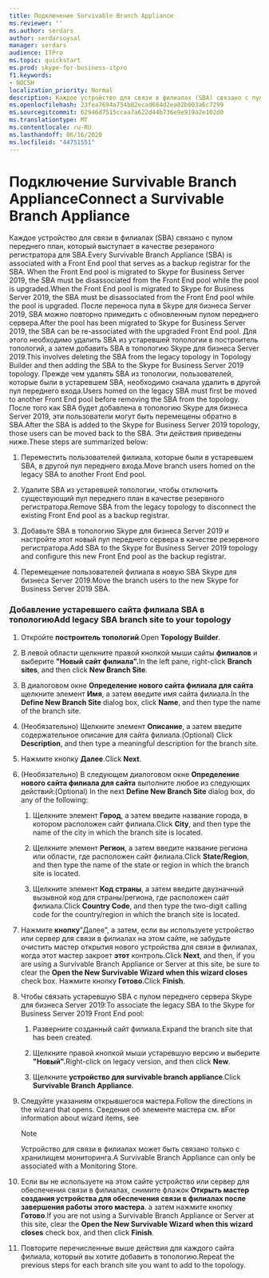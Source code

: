 ```yaml
---
title: Подключение Survivable Branch Appliance
ms.reviewer: ''
ms.author: serdars
author: serdarsoysal
manager: serdars
audience: ITPro
ms.topic: quickstart
ms.prod: skype-for-business-itpro
f1.keywords:
- NOCSH
localization_priority: Normal
description: Каждое устройство для связи в филиалах (SBA) связано с пулом переднего план, который выступает в качестве резервного регистратора для SBA. When the Front End pool is migrated to Skype for Business Server 2019, the SBA must be disassociated from the Front End pool while the pool is upgraded. Once the pool has been migrated to Skype for Business Server 2019, the SBA can be re-associated with the upgraded Front End pool. Для этого необходимо удалить SBA из устаревшей топологии в построитель топологий, а затем добавить SBA в топологию Skype для бизнеса Server 2019. Прежде чем удалять SBA из топологии, пользователей, которые были в устаревшем SBA, необходимо сначала удалить в другой пул переднего входа. После того как SBA будет добавлена в топологию Skype для бизнеса Server 2019, эти пользователи могут быть перемещены обратно в SBA. Эти действия приведены ниже.
ms.openlocfilehash: 23fea7694a754b82ecad684d2ea02b603a6c7299
ms.sourcegitcommit: 62946d7515ccaa7a622d44b736e9e919a2e102d0
ms.translationtype: MT
ms.contentlocale: ru-RU
ms.lasthandoff: 06/16/2020
ms.locfileid: "44751551"
---
```

# <a name="connect-a-survivable-branch-appliance"></a><span data-ttu-id="82e4a-108">Подключение Survivable Branch Appliance</span><span class="sxs-lookup"><span data-stu-id="82e4a-108">Connect a Survivable Branch Appliance</span></span>

<span data-ttu-id="82e4a-109">Каждое устройство для связи в филиалах (SBA) связано с пулом переднего план, который выступает в качестве резервного регистратора для SBA.</span><span class="sxs-lookup"><span data-stu-id="82e4a-109">Every Survivable Branch Appliance (SBA) is associated with a Front End pool that serves as a backup registrar for the SBA.</span></span> <span data-ttu-id="82e4a-110">When the Front End pool is migrated to Skype for Business Server 2019, the SBA must be disassociated from the Front End pool while the pool is upgraded.</span><span class="sxs-lookup"><span data-stu-id="82e4a-110">When the Front End pool is migrated to Skype for Business Server 2019, the SBA must be disassociated from the Front End pool while the pool is upgraded.</span></span> <span data-ttu-id="82e4a-111">После переноса пула в Skype для бизнеса Server 2019, SBA можно повторно примедить с обновленным пулом переднего сервера.</span><span class="sxs-lookup"><span data-stu-id="82e4a-111">After the pool has been migrated to Skype for Business Server 2019, the SBA can be re-associated with the upgraded Front End pool.</span></span> <span data-ttu-id="82e4a-112">Для этого необходимо удалить SBA из устаревшей топологии в построитель топологий, а затем добавить SBA в топологию Skype для бизнеса Server 2019.</span><span class="sxs-lookup"><span data-stu-id="82e4a-112">This involves deleting the SBA from the legacy topology in Topology Builder and then adding the SBA to the Skype for Business Server 2019 topology.</span></span> <span data-ttu-id="82e4a-113">Прежде чем удалять SBA из топологии, пользователей, которые были в устаревшем SBA, необходимо сначала удалить в другой пул переднего входа.</span><span class="sxs-lookup"><span data-stu-id="82e4a-113">Users homed on the legacy SBA must first be moved to another Front End pool before removing the SBA from the topology.</span></span> <span data-ttu-id="82e4a-114">После того как SBA будет добавлена в топологию Skype для бизнеса Server 2019, эти пользователи могут быть перемещены обратно в SBA.</span><span class="sxs-lookup"><span data-stu-id="82e4a-114">After the SBA is added to the Skype for Business Server 2019 topology, those users can be moved back to the SBA.</span></span> <span data-ttu-id="82e4a-115">Эти действия приведены ниже.</span><span class="sxs-lookup"><span data-stu-id="82e4a-115">These steps are summarized below:</span></span>
  
1. <span data-ttu-id="82e4a-116">Переместить пользователей филиала, которые были в устаревшем SBA, в другой пул переднего входа.</span><span class="sxs-lookup"><span data-stu-id="82e4a-116">Move branch users homed on the legacy SBA to another Front End pool.</span></span>
    
2. <span data-ttu-id="82e4a-117">Удалите SBA из устаревшей топологии, чтобы отключить существующий пул переднего план в качестве резервного регистратора.</span><span class="sxs-lookup"><span data-stu-id="82e4a-117">Remove SBA from the legacy topology to disconnect the existing Front End pool as a backup registrar.</span></span>
    
3. <span data-ttu-id="82e4a-118">Добавьте SBA в топологию Skype для бизнеса Server 2019 и настройте этот новый пул переднего сервера в качестве резервного регистратора.</span><span class="sxs-lookup"><span data-stu-id="82e4a-118">Add SBA to the Skype for Business Server 2019 topology and configure this new Front End pool as the backup registrar.</span></span> 
    
4. <span data-ttu-id="82e4a-119">Перемещение пользователей филиала в новую SBA Skype для бизнеса Server 2019.</span><span class="sxs-lookup"><span data-stu-id="82e4a-119">Move the branch users to the new Skype for Business Server 2019 SBA.</span></span>
    
### <a name="add-legacy-sba-branch-site-to-your-topology"></a><span data-ttu-id="82e4a-120">Добавление устаревшего сайта филиала SBA в топологию</span><span class="sxs-lookup"><span data-stu-id="82e4a-120">Add legacy SBA branch site to your topology</span></span>

1. <span data-ttu-id="82e4a-121">Откройте **построитель топологий**.</span><span class="sxs-lookup"><span data-stu-id="82e4a-121">Open **Topology Builder**.</span></span>
    
2. <span data-ttu-id="82e4a-122">В левой области щелкните правой кнопкой мыши сайты **филиалов** и выберите **"Новый сайт филиала".**</span><span class="sxs-lookup"><span data-stu-id="82e4a-122">In the left pane, right-click **Branch sites**, and then click **New Branch Site**.</span></span>
    
3. <span data-ttu-id="82e4a-123">В диалоговом окне **Определение нового сайта филиала для сайта** щелкните элемент **Имя**, а затем введите имя сайта филиала.</span><span class="sxs-lookup"><span data-stu-id="82e4a-123">In the **Define New Branch Site** dialog box, click **Name**, and then type the name of the branch site.</span></span>
    
4. <span data-ttu-id="82e4a-124">(Необязательно) Щелкните элемент **Описание**, а затем введите содержательное описание для сайта филиала.</span><span class="sxs-lookup"><span data-stu-id="82e4a-124">(Optional) Click **Description**, and then type a meaningful description for the branch site.</span></span>
    
5. <span data-ttu-id="82e4a-125">Нажмите кнопку **Далее**.</span><span class="sxs-lookup"><span data-stu-id="82e4a-125">Click **Next**.</span></span>
    
6. <span data-ttu-id="82e4a-126">(Необязательно) В следующем диалоговом окне **Определение нового сайта филиала для сайта** выполните любое из следующих действий:</span><span class="sxs-lookup"><span data-stu-id="82e4a-126">(Optional) In the next **Define New Branch Site** dialog box, do any of the following:</span></span> 
    
    1. <span data-ttu-id="82e4a-127">Щелкните элемент **Город**, а затем введите название города, в котором расположен сайт филиала.</span><span class="sxs-lookup"><span data-stu-id="82e4a-127">Click **City**, and then type the name of the city in which the branch site is located.</span></span>
    
    2. <span data-ttu-id="82e4a-128">Щелкните элемент **Регион**, а затем введите название региона или области, где расположен сайт филиала.</span><span class="sxs-lookup"><span data-stu-id="82e4a-128">Click **State/Region**, and then type the name of the state or region in which the branch site is located.</span></span>
    
    3. <span data-ttu-id="82e4a-129">Щелкните элемент **Код страны**, а затем введите двузначный вызывной код для страны/региона, где расположен сайт филиала.</span><span class="sxs-lookup"><span data-stu-id="82e4a-129">Click **Country Code**, and then type the two-digit calling code for the country/region in which the branch site is located.</span></span>
    
7. <span data-ttu-id="82e4a-130">Нажмите **кнопку**"Далее", а затем, если вы используете устройство или сервер для связи в филиалах на этом сайте, не забудьте очистить мастер открытия нового устройства для связи в филиалах, когда этот мастер закроет **этот** контроль.</span><span class="sxs-lookup"><span data-stu-id="82e4a-130">Click **Next**, and then, if you are using a Survivable Branch Appliance or Server at this site, be sure to clear the **Open the New Survivable Wizard when this wizard closes** check box.</span></span> <span data-ttu-id="82e4a-131">Нажмите кнопку **Готово**.</span><span class="sxs-lookup"><span data-stu-id="82e4a-131">Click **Finish**.</span></span>
    
8. <span data-ttu-id="82e4a-132">Чтобы связать устаревшую SBA с пулом переднего сервера Skype для бизнеса Server 2019:</span><span class="sxs-lookup"><span data-stu-id="82e4a-132">To associate the legacy SBA to the Skype for Business Server 2019 Front End pool:</span></span>
    
    1. <span data-ttu-id="82e4a-133">Разверните созданный сайт филиала.</span><span class="sxs-lookup"><span data-stu-id="82e4a-133">Expand the branch site that has been created.</span></span> 
    
    2. <span data-ttu-id="82e4a-134">Щелкните правой кнопкой мыши устаревшую версию и выберите **"Новый".**</span><span class="sxs-lookup"><span data-stu-id="82e4a-134">Right-click on legacy version, and then click **New**.</span></span>
    
    3. <span data-ttu-id="82e4a-135">Щелкните **устройство для survivable branch appliance**.</span><span class="sxs-lookup"><span data-stu-id="82e4a-135">Click **Survivable Branch Appliance**.</span></span>
    
9. <span data-ttu-id="82e4a-136">Следуйте указаниям открывшегося мастера.</span><span class="sxs-lookup"><span data-stu-id="82e4a-136">Follow the directions in the wizard that opens.</span></span> <span data-ttu-id="82e4a-137">Сведения об элементе мастера см. в</span><span class="sxs-lookup"><span data-stu-id="82e4a-137">For information about wizard items, see</span></span>    
   <!-- [Define a Survivable Branch Appliance or Server in Lync 2013](https://technet.microsoft.com/library/gg398280(v=ocs.15).aspx). -->
   <!-- The above link points to un-rebranded 2013 content we will need to discuss rebrand or bring forward -->
    
    > [!NOTE]
    > <span data-ttu-id="82e4a-138">Устройство для связи в филиалах может быть связано только с хранилищем мониторинга.</span><span class="sxs-lookup"><span data-stu-id="82e4a-138">A Survivable Branch Appliance can only be associated with a Monitoring Store.</span></span> 
  
10. <span data-ttu-id="82e4a-139">Если вы не используете на этом сайте устройство или сервер для обеспечения связи в филиалах, снимите флажок **Открыть мастер создания устройства для обеспечения связи в филиалах после завершения работы этого мастера**. а затем нажмите кнопку **Готово**.</span><span class="sxs-lookup"><span data-stu-id="82e4a-139">If you are not using a Survivable Branch Appliance or Server at this site, clear the **Open the New Survivable Wizard when this wizard closes** check box, and then click **Finish**.</span></span>
    
11. <span data-ttu-id="82e4a-140">Повторите перечисленные выше действия для каждого сайта филиала, который вы хотите добавить в топологию.</span><span class="sxs-lookup"><span data-stu-id="82e4a-140">Repeat the previous steps for each branch site you want to add to the topology.</span></span>
    

